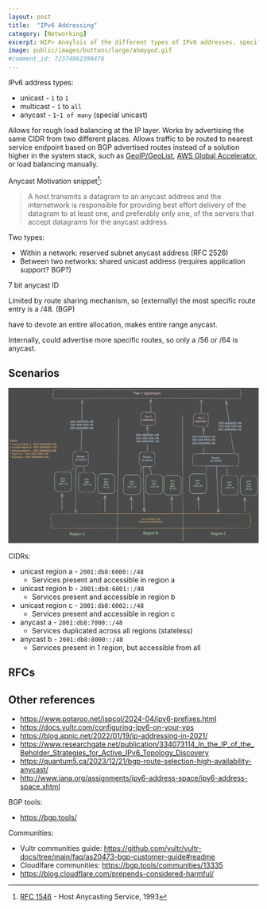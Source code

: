 ```yaml
---
layout: post
title:	"IPv6 Addressing"
category: [Networking]
excerpt: WIP> Anaylsis of the different types of IPv6 addresses, specifically anycast.
image: public/images/buttons/large/ahmygod.gif
#comment_id: 72374862398476
---
```


IPv6 address types:
* unicast - `1` to `1`
* multicast - `1` to `all`
* anycast - `1`-`1 of many` (special unicast)

Allows for rough load balancing at the IP layer.
Works by advertising the same CIDR from two different places.
Allows traffic to be routed to nearest service endpoint based on BGP advertised routes instead of a solution higher in the system stack, such as [GeoIP/GeoList](https://dev.maxmind.com/geoip?lang=en), [AWS Global Accelerator](https://docs.aws.amazon.com/global-accelerator/latest/dg/introduction-benefits-of-migrating.html), or load balancing manually.

Anycast Motivation snippet[^rfc1546]:

> A host transmits a datagram to an anycast address 
> and the internetwork is responsible for providing best effort delivery of the datagram to at least one, and preferably only one, 
> of the servers that accept datagrams for the anycast address.

Two types:

* Within a network: reserved subnet anycast address (RFC 2526)
* Between two networks: shared unicast address (requires application support? BGP?)

7 bit anycast ID

Limited by route sharing mechanism, so (externally) the most specific route entry is a /48. (BGP)

have to devote an entire allocation, makes entire range anycast.

Internally, could advertise more specific routes, so only a /56 or /64 is anycast.


## Scenarios

![Scenario base image](/images/anycast/IPv6-anycast-scenarios.svg)

CIDRs:
* unicast region a - `2001:db8:6000::/48`
  * Services present and accessible in region a
* unicast region b - `2001:db8:6001::/48`
  * Services present and accessible in region b
* unicast region c - `2001:db8:6002::/48`
  * Services present and accessible in region c
* anycast a - `2001:db8:7000::/48`
  * Services duplicated across all regions (stateless)
* anycast b - `2001:db8:8000::/48`
  * Services present in 1 region, but accessible from all



## RFCs

[^rfc1546]: [RFC 1546](https://www.rfc-editor.org/rfc/rfc1546.html) - Host Anycasting Service, 1993
[^rfc2526]: [RFC 2526](https://www.rfc-editor.org/rfc/rfc2526.html) - Reserved IPv6 Subnet Anycast Addresses, 1999
[^rfc4291]: [RFC 4291](https://www.rfc-editor.org/rfc/rfc4291) - IP Version 6 Addressing Architecture, 2006
[^rfc6996]: [RFC 6996](https://www.rfc-editor.org/rfc/rfc6996) -  Autonomous System (AS) Reservation for Private Use, 2013
[^rfc7094]: [RFC 7094](https://www.rfc-editor.org/rfc/rfc7094.html) - Architectural Considerations of IP Anycast, 2014
[^rfc7108]: [RFC 7108](https://www.rfc-editor.org/rfc/rfc7108.html) - A Summary of Various Mechanisms Deployed at L-Root for the Identification of Anycast Nodes, 2014

## Other references

* https://www.potaroo.net/ispcol/2024-04/ipv6-prefixes.html
* https://docs.vultr.com/configuring-ipv6-on-your-vps
* https://blog.apnic.net/2022/01/19/ip-addressing-in-2021/
* https://www.researchgate.net/publication/334073114_In_the_IP_of_the_Beholder_Strategies_for_Active_IPv6_Topology_Discovery
* https://quantum5.ca/2023/12/21/bgp-route-selection-high-availability-anycast/
* http://www.iana.org/assignments/ipv6-address-space/ipv6-address-space.xhtml

BGP tools:

* https://bgp.tools/

Communities:

* Vultr communities guide: https://github.com/vultr/vultr-docs/tree/main/faq/as20473-bgp-customer-guide#readme
* Cloudlfare communities: https://bgp.tools/communities/13335
* https://blog.cloudflare.com/prepends-considered-harmful/
